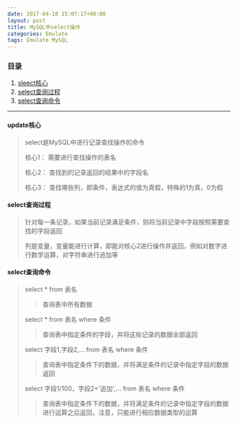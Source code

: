 ```yaml
---
date: 2017-04-10 15:07:17+00:00
layout: post
title: MySQL中select操作
categories: Emulate
tags: Emulate MySQL
---
```


### 目录

1. [sleect核心](#item1)
2. [select查询过程](#item2)
3. [select查询命令](#item3)


---
#### <span id="item1">update核心</span>
> select是MySQL中进行记录查找操作的命令
> 
> 核心1： 需要进行查找操作的表名
> 
> 核心2： 查找到的记录返回的结果中的字段名
> 
> 核心3： 查找哪些列，即条件，表达式的值为真假，特殊的1为真，0为假

#### <span id="item2">select查询过程</span>
> 针对每一条记录，如果当前记录满足条件，则将当前记录中字段按照需要查找的字段返回
> 
> 列是变量，变量能进行计算，即能对核心2进行操作并返回，例如对数字进行数学运算，对字符串进行追加等

#### <span id="item3">select查询命令</span>
> select * from 表名
>> 查询表中所有数据 
> 
> select * from 表名 where 条件
>> 查询表中指定条件的字段，并将这些记录的数据全部返回
> 
> select 字段1,字段2,... from 表名 where 条件
>> 查询表中指定条件下的数据，并将满足条件的记录中指定字段的数据返回
> 
> select 字段1/100，字段2+'追加',... from 表名 where 条件
>> 查询表中指定条件下的数据，并将满足条件的记录中指定字段的数据进行运算之后返回，注意，只能进行相应数据类型的运算
> 